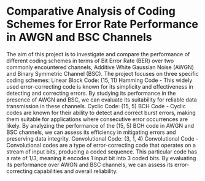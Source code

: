 # Comparative Analysis of Coding Schemes for Error Rate Performance in AWGN and BSC Channels
 The aim of this project is to investigate and compare the performance of different coding schemes in terms of Bit Error Rate (BER) over two commonly encountered channels, Additive White Gaussian Noise (AWGN) and Binary Symmetric Channel (BSC).  The project focuses on three specific coding schemes:  Linear Block Code: (15, 11) Hamming Code - This widely used error-correcting code is known for its simplicity and effectiveness in detecting and correcting errors. By studying its performance in the presence of AWGN and BSC, we can evaluate its suitability for reliable data transmission in these channels.  Cyclic Code: (15, 5) BCH Code - Cyclic codes are known for their ability to detect and correct burst errors, making them suitable for applications where consecutive error occurrences are likely. By analyzing the performance of the (15, 5) BCH code in AWGN and BSC channels, we can assess its efficiency in mitigating errors and preserving data integrity.  Convolutional Code: (3, 1, 4) Convolutional Code - Convolutional codes are a type of error-correcting code that operates on a stream of input bits, producing a coded sequence. This particular code has a rate of 1/3, meaning it encodes 1 input bit into 3 coded bits. By evaluating its performance over AWGN and BSC channels, we can assess its error-correcting capabilities and overall reliability.
